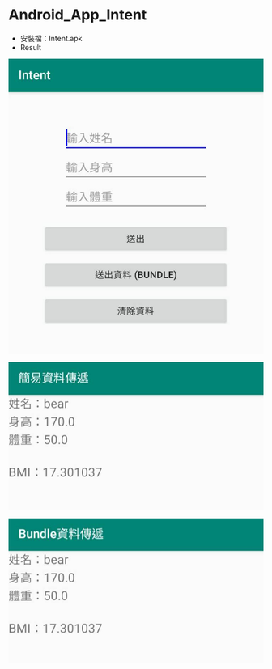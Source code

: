 # Android_App_Intent

* 安裝檔：Intent.apk
* Result

![image](https://github.com/bearprojects/Android_App_Intent/blob/0a1237cc758f0a138e36f6f49729f2a2b337bc3c/Intent_1.jpg)

![image](https://github.com/bearprojects/Android_App_Intent/blob/0a1237cc758f0a138e36f6f49729f2a2b337bc3c/Intent_2.jpg)

![image](https://github.com/bearprojects/Android_App_Intent/blob/dfe3de0f198f002f70a58e4b7949c5e7c272383e/Intent_3.jpg)